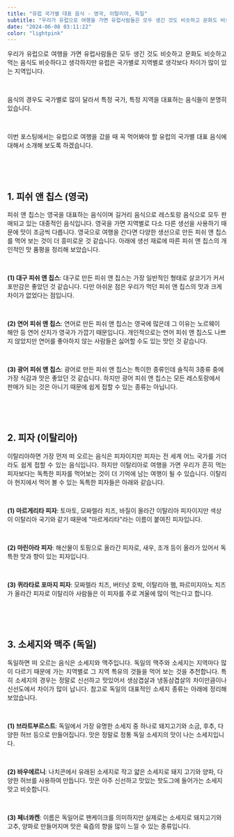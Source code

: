 ```yaml
---
title: "유럽 국가별 대표 음식 - 영국, 이탈리아, 독일"
subtitle: "우리가 유럽으로 여행을 가면 유럽사람들은 모두 생긴 것도 비슷하고 문화도 비슷하고 먹는 음식도 비슷하다고 생각하지만 유럽은 국가별로 지역별로 생각보다 차이가 많이 있는 지역입니다.음식의 경우도 국가별로 많이 달라서 특정 국가, 특정 지역을 대표하는 음식들이 분명히 있습니다. 유럽으로 여행을 갔을 때 꼭 먹어봐야 할 유럽의 국가별 대표 음식에 대해서 소개하는 글입니다."
date: "2024-06-08 03:11:22"
color: "lightpink"
---
```




<p style="text-align: justify;" data-ke-size="size16">우리가 유럽으로 여행을 가면 유럽사람들은 모두 생긴 것도 비슷하고 문화도 비슷하고 먹는 음식도 비슷하다고 생각하지만 유럽은 국가별로 지역별로 생각보다 차이가 많이 있는 지역입니다.</p>
<p style="text-align: justify;" data-ke-size="size16"><br></p>
<p style="text-align: justify;" data-ke-size="size16">음식의 경우도 국가별로 많이 달라서 특정 국가, 특정 지역을 대표하는 음식들이 분명히 있습니다.</p>
<p style="text-align: justify;" data-ke-size="size16"><br></p>
<p style="text-align: justify;" data-ke-size="size16">이번 포스팅에서는 유럽으로 여행을 갔을 때 꼭 먹어봐야 할 유럽의 국가별 대표 음식에 대해서 소개해 보도록 하겠습니다.</p>
<p style="text-align: justify;" data-ke-size="size16"><br></p>
<p style="text-align: justify;" data-ke-size="size16"><br></p>
<h2 style="text-align: justify;" data-ke-size="size26"><b>1. 피쉬 앤 칩스 (영국)</b></h2>
<p style="text-align: justify;" data-ke-size="size16">피쉬 앤 칩스는 영국을 대표하는 음식이며 길거리 음식으로 레스토랑 음식으로 모두 판매되고 있는 대중적인 음식입니다. 영국을 가면 지역별로 다소 다른 생선을 사용하기 때문에 맛이 조금씩 다릅니다. 영국으로 여행을 간다면 다양한 생선으로 만든 피쉬 앤 칩스를 먹어 보는 것이 더 흥미로운 것 같습니다. 아래에 생선 재료에 따른 피쉬 앤 칩스의 개인적인 맛 품평을 정리해 보았습니다.</p>
<p style="text-align: justify;" data-ke-size="size16"><br></p>
<p data-ke-size="size16"><b>(1) 대구 피쉬 앤 칩스</b>: 대구로 만든 피쉬 앤 칩스는 가장 일반적인 형태로 살코기가 커서 포만감은 좋았던 것 같습니다. 다만 아쉬운 점은 우리가 먹던 피쉬 앤 칩스의 맛과 크게 차이가 없었다는 점입니다.</p>
<p data-ke-size="size16"><br></p>
<p data-ke-size="size16"><b>(2) 연어 피쉬 앤 칩스</b>: 연어로 만든 피쉬 앤 칩스는 영국에 많은데 그 이유는 노르웨이 해안 등 연어 산지가 영국가 가깝기 때문입니다. 개인적으로는 연어 피쉬 앤 칩스도 나쁘지 않았지만 연어를 좋아하지 않는 사람들은 싫어할 수도 있는 맛인 것 같습니다.</p>
<p data-ke-size="size16"><br></p>
<p data-ke-size="size16"><b>(3) 광어 피쉬 앤 칩스</b>: 광어로 만든 피쉬 앤 칩스는 특이한 종류인데 솔직히 3종류 중에 가장 식감과 맛은 좋았던 것 같습니다. 하지만 광어 피쉬 앤 칩스는 모든 레스토랑에서 판매가 되는 것은 아니기 때문에 쉽게 접할 수 있는 종류는 아닙니다.</p>
<p style="text-align: justify;" data-ke-size="size16"><br></p>
<p style="text-align: justify;" data-ke-size="size16"><br></p>
<h2 style="text-align: justify;" data-ke-size="size26"><b>2. 피자 (이탈리아)</b></h2>
<p style="text-align: justify;" data-ke-size="size16">이탈리아하면 가장 먼저 떠 오르는 음식은 피자이지만 피자는 전 세계 어느 국가를 가더라도 쉽게 접할 수 있는 음식입니다. 하지만 이탈리아로 여행을 가면 우리가 흔히 먹는 피자보다는 독특한 피자를 먹어보는 것이 더 기억에 남는 여행이 될 수 있습니다. 이탈리아 현지에서 먹어 볼 수 있는 독특한 피자들은 아래와 같습니다.</p>
<p style="text-align: justify;" data-ke-size="size16"><br></p>
<p data-ke-size="size16"><b>(1) 마르게리타 피자</b>: 토마토, 모짜렐라 치즈, 바질이 올라간 이탈리아 피자이지만 색상이 이탈리아 국기와 같기 때문에 "마르게리타"라는 이름이 붙여진 피자입니다.</p>
<p data-ke-size="size16"><br></p>
<p data-ke-size="size16"><b>(2) 마린아라 피자</b>: 해산물이 토핑으로 올라간 피자로, 새우, 조개 등이 올라가 있어서 독특한 맛과 향이 있는 피자입니다.</p>
<p data-ke-size="size16"><br></p>
<p data-ke-size="size16"><b>(3) 퀴라타로 포마지 피자</b>: 모짜렐라 치즈, 버터넛 호박, 이탈리아 햄, 파르미지아노 치즈가 올라간 피자로 이탈리아 사람들은 이 피자를 주로 겨울에 많이 먹는다고 합니다.</p>
<p style="text-align: justify;" data-ke-size="size16"><br></p>
<p style="text-align: justify;" data-ke-size="size16"><br></p>
<h2 style="text-align: justify;" data-ke-size="size26"><b>3. 소세지와 맥주 (독일)</b></h2>
<p style="text-align: justify;" data-ke-size="size16">독일하면 떠 오르는 음식은 소세지와 맥주입니다. 독일의 맥주와 소세지는 지역마다 많이 다르기 때문에 가는 지역별로 그 지역 특유의 것들을 먹어 보는 것을 추천합니다. 특히 소세지의 경우는 정말로 신선하고 맛있어서 생삼겹살과 냉동삼겹살의 차이만큼이나 신선도에서 차이가 많이 납니다. 참고로 독일의 대표적인 소세지 종류는 아래에 정리해 보았습니다.</p>
<p style="text-align: justify;" data-ke-size="size16"><br></p>
<p data-ke-size="size16"><b>(1) 브라트부르스트</b>: 독일에서 가장 유명한 소세지 중 하나로 돼지고기와 소금, 후추, 다양한 허브 등으로 만들어집니다. 맛은 정말로 정통 독일 소세지의 맛이 나는 소세지입니다.</p>
<p data-ke-size="size16"><br></p>
<p data-ke-size="size16"><b>(2) 바우에르니</b>: 나치콘에서 유래된 소세지로 작고 얇은 소세지로 돼지 고기와 양파, 다양한 허브를 사용하여 만듭니다. 맛은 아주 신선하고 맛있는 핫도그에 들어가는 소세지 맛고 비슷합니다.</p>
<p data-ke-size="size16"><br></p>
<p data-ke-size="size16"><b>(3) 페너콰켄</b>: 이름은 독일어로 팬케이크를 의미하지만 실제로는 소세지로 돼지고기와 고추, 양파로 만들어지며 맛은 육즙의 향을 많이 느낄 수 있는 종류입니다.</p>
<p style="text-align: justify;" data-ke-size="size16"><br></p>